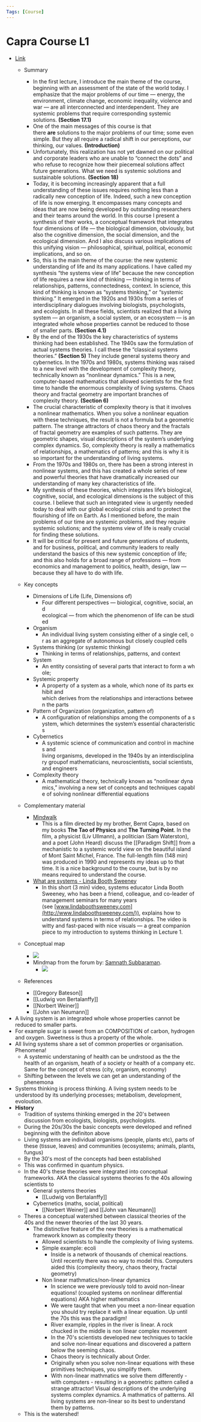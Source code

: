 ```yaml
---
Tags: [Course]
---
```


# Capra Course L1

- [Link](https://spring.capracourse.net/lessons/lecture-1-systems-thinking/)
    - Summary
        - In the first lecture, I introduce the main theme of the course, beginning with an assessment of the state of the world today. I emphasize that the major problems of our time — energy, the environment, climate change, economic inequality, violence and war — are all interconnected and interdependent. They are systemic problems that require corresponding systemic solutions. __(Section 17.1)__
        - One of the main messages of this course is that there __are__ solutions to the major problems of our time; some even simple. But they all require a radical shift in our perceptions, our thinking, our values. __(Introduction)__
        - Unfortunately, this realization has not yet dawned on our political and corporate leaders who are unable to “connect the dots” and who refuse to recognize how their piecemeal solutions affect future generations. What we need is systemic solutions and sustainable solutions. __(Section 18)__
        - Today, it is becoming increasingly apparent that a full understanding of these issues requires nothing less than a radically new conception of life. Indeed, such a new conception of life is now emerging. It encompasses many concepts and ideas that are now being developed by outstanding researchers and their teams around the world. In this course I present a synthesis of their works, a conceptual framework that integrates four dimensions of life — the biological dimension, obviously, but also the cognitive dimension, the social dimension, and the ecological dimension. And I also discuss various implications of this unifying vision — philosophical, spiritual, political, economic implications, and so on.
        - So, this is the main theme of the course: the new systemic understanding of life and its many applications. I have called my synthesis “the systems view of life” because the new conception of life requires a new kind of thinking — thinking in terms of relationships, patterns, connectedness, context. In science, this kind of thinking is known as “systems thinking,” or “systemic thinking.” It emerged in the 1920s and 1930s from a series of interdisciplinary dialogues involving biologists, psychologists, and ecologists. In all these fields, scientists realized that a living system — an organism, a social system, or an ecosystem — is an integrated whole whose properties cannot be reduced to those of smaller parts. __(Section 4.1)__
        - By the end of the 1930s the key characteristics of systems thinking had been established. The 1940s saw the formulation of actual systems theories. I call these the “classical systems theories.” __(Section 5)__ They include general systems theory and cybernetics. In the 1970s and 1980s, systems thinking was raised to a new level with the development of complexity theory, technically known as “nonlinear dynamics.” This is a new, computer-based mathematics that allowed scientists for the first time to handle the enormous complexity of living systems. Chaos theory and fractal geometry are important branches of complexity theory. __(Section 6)__
        - The crucial characteristic of complexity theory is that it involves a nonlinear mathematics. When you solve a nonlinear equation with these techniques, the result is not a formula but a geometric pattern. The strange attractors of chaos theory and the fractals of fractal geometry are examples of such patterns. They are geometric shapes, visual descriptions of the system’s underlying complex dynamics. So, complexity theory is really a mathematics of relationships, a mathematics of patterns; and this is why it is so important for the understanding of living systems.
        - From the 1970s and 1980s on, there has been a strong interest in nonlinear systems, and this has created a whole series of new and powerful theories that have dramatically increased our understanding of many key characteristics of life.
        - My synthesis of these theories, which integrates life’s biological, cognitive, social, and ecological dimensions is the subject of this course. I believe that such an integrated view is urgently needed today to deal with our global ecological crisis and to protect the flourishing of life on Earth. As I mentioned before, the main problems of our time are systemic problems, and they require systemic solutions; and the systems view of life is really crucial for finding these solutions.
        - It will be critical for present and future generations of students, and for business, political, and community leaders to really understand the basics of this new systemic conception of life; and this also holds for a broad range of professions — from economics and management to politics, health, design, law — because they all have to do with life.
    - Key concepts
        - Dimensions of Life (Life, Dimensions of)
            - Four different perspectives — biological, cognitive, social, and ecological — from which the phenomenon of life can be studied
        - Organism
            - An individual living system consisting either of a single cell, or as an aggregate of autonomous but closely coupled cells
        - Systems thinking (or systemic thinking)
            - Thinking in terms of relationships, patterns, and context
        - System
            - An entity consisting of several parts that interact to form a whole;
        - Systemic property
            - A property of a system as a whole, which none of its parts exhibit and which derives from the relationships and interactions between the parts
        - Pattern of Organization (organization, pattern of)
            - A configuration of relationships among the components of a system, which determines the system’s essential characteristics
        - Cybernetics
            - A systemic science of communication and control in machines and living organisms, developed in the 1940s by an interdisciplinary groupof mathematicians, neuroscientists, social scientists, and engineers
        - Complexity theory
            - A mathematical theory, technically known as “nonlinear dynamics,” involving a new set of concepts and techniques capable of solving nonlinear differential equations
    - Complementary material
        - [Mindwalk](https://youtu.be/IXcybeRWFcc)
            - This is a film directed by my brother, Bernt Capra, based on my books __The Tao of Physics__ and __The Turning Point__. In the film, a physicist (Liv Ullmann), a politician (Sam Waterston), and a poet (John Heard) discuss the [[Paradigm Shift]] from a mechanistic to a systemic world view on the beautiful island of Mont Saint Michel, France. The full-length film (148 min) was produced in 1990 and represents my ideas up to that time. It is a nice background to the course, but is by no means required to understand the course.
        - [What are systems - Linda Booth Sweeney](https://www.pbslearningmedia.org/resource/syslit14-sci-sys-bigidea/what-are-systems/)
            - In this short (3 min) video, systems educator Linda Booth Sweeney, who has been a friend, colleague, and co-leader of management seminars for many years (see [www.lindaboothsweeney.com](http://www.lindaboothsweeney.com/)), explains how to understand systems in terms of relationships. The video is witty and fast-paced with nice visuals — a great companion piece to my introduction to systems thinking in Lecture 1.
    - Conceptual map
		- ![](assets/systemsviewoflife.jpg)
        - Mindmap from the forum by: [Samnath Subbaraman](https://spring.capracourse.net/forums/users/ramnath/).
			- ![](assets/systemsviewl1mindmap.png)

    - References
        - [[Gregory Bateson]]
        - [[Ludwig von Bertalanffy]]
        - [[Norbert Weiner]]
        - [[John van Neumann]]
- A living system is an integrated whole whose properties cannot be reduced to smaller parts.
- For example sugar is sweet from an COMPOSITION of carbon, hydrogen and oxygen. Sweetness is thus a property of the whole.
- All living systems share a set of common properties or organisation. Phenomena!
    - A systemic understaning of health can be undrstood as the the health of an organism, heath of a society or health of a company etc. Same for the concept of stress (city, organism, economy)
    - Shifting between the levels we can get an understanding of the phenemona 
- Systems thinking is process thinking. A living system needs to be understood by its underlying processes; metabolism, development, evoloution. 
- **History**
    - Tradition of systems thinking emerged in the 20's between discussion from ecologists, biologists, psychologists.
    - During the 20s/30s the basic concepts were developed and refined beginning with the definiton above
    - Living systems are individual organisms (people, plants etc), parts of these (tissue, leaves) and communities (ecosystems; animals, plants, fungus)
    - By the 30's most of the concepts had been established 
    - This was confirmed in quantum physics. 
    - In the 40's these theories were integrated into conceptual frameworks. AKA the classical systems theories fo the 40s allowing scientists to 
        - General systems theories
            - [[Ludwig von Bertalanffy]]
        - Cybernetics (maths, social, political)
            - [[Norbert Weiner]] and [[John van Neumann]]
    - Theres a conceptual watershed between classical theories of the 40s and the newer theories of the last 30 years. 
        - The distinctive feature of the new theories is a mathematical framework known as complexity theory
            - Allowed scientists to handle the complexity of living systems.
            - Simple example: ecoli
                - Inside is a network of thousands of chemical reactions. Until recently there was no way to model this. Computers aided this (complexity theory, chaos theory, fractal geometry)
            - Non linear mathmatics/non-linear dynamics
                - In science we were previously told to avoid non-linear equations! (coupled systems on nonlinear differential equations) AKA higher mathematics
                - We were taught that when you meet a non-linear equation you should try replace it with a linear equation. Up until the 70s this was the paradigm!
                - River example, ripples in the river is linear. A rock chucked in the middle is non linear complex movement
                - In the 70's scientists developed new techniques to tackle and solve non-linear equations and discovered a pattern below the seeming chaos.
                - Chaos theory is technically about Order. 
                - Originally when you solve non-linear equations with these primitives techniques, you simplify them.
                - With non-linear mathmatics we solve them differently - with computers - resulting in a geometric pattern called a strange attractor! Visual descriptions of the underlying systems complex dynamics. A mathmatics of patterns. All living systems are non-linear so its best to understand them by patterns. 
    - This is the watershed!
